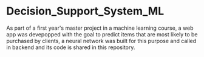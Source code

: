 # Decision_Support_System_ML

As part of a first year's master project in a machine learning course, a web app was devepopped with the goal to predict items that are most likely 
to be purchased by clients, a neural network was built for this purpose and called in backend and its code is shared in this repository.
